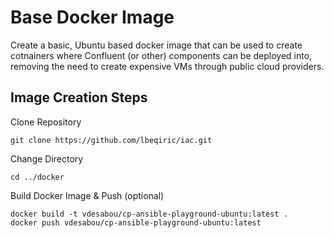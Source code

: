 # Base Docker Image

Create a basic, Ubuntu based docker image that can be used to create cotnainers where Confluent (or other) components can be deployed into, removing the need to create expensive VMs through public cloud providers.

## Image Creation Steps

Clone Repository

    git clone https://github.com/lbeqiric/iac.git

Change Directory

    cd ../docker

Build Docker Image & Push (optional)

    docker build -t vdesabou/cp-ansible-playground-ubuntu:latest .
    docker push vdesabou/cp-ansible-playground-ubuntu:latest
